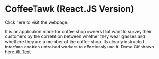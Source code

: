 # CoffeeTawk (React.JS Version)
Click [here](http://imanas.shanghai.nyu.edu/~jt3321/coffeetawk_html_prototype/) to visit the webpage.

It is an application made for coffee shop owners that want to survey their customers by the correlation between whether they wear glasses and whethere they are a member of the coffee shop. Its clearly instructed interface enables untrained workers to effortlessly use it.
Demo Gif shown here:[Alt Text](https://media.giphy.com/media/vFKqnCdLPNOKc/giphy.gif)

